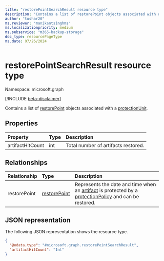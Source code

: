 ```yaml
---
title: "restorePointSearchResult resource type"
description: "Contains a list of restorePoint objects associated with a protectionUnit."
author: "tushar20"
ms.reviewer: "manikantsinghms"
ms.localizationpriority: medium
ms.subservice: "m365-backup-storage"
doc_type: resourcePageType
ms.date: 07/26/2024
---
```


# restorePointSearchResult resource type

Namespace: microsoft.graph

[!INCLUDE [beta-disclaimer](../../includes/beta-disclaimer.md)]

Contains a list of [restorePoint](../resources/restorepoint.md) objects associated with a [protectionUnit](../resources/protectionunitbase.md).

## Properties
|Property|Type|Description|
|:---|:---|:---|
|artifactHitCount|int| Total number of artifacts restored.|

## Relationships

|Relationship|Type|Description|
|:---|:---|:---|
|restorePoint|[restorePoint](../resources/restorepoint.md)|Represents the date and time when an [artifact](../resources/restoreartifactbase.md) is protected by a [protectionPolicy](../resources/protectionpolicybase.md) and can be restored.|

## JSON representation

The following JSON representation shows the resource type.
<!-- {
  "blockType": "resource",
  "@odata.type": "microsoft.graph.restorePointSearchResult"
}
-->
``` json
{
  "@odata.type": "#microsoft.graph.restorePointSearchResult",
  "artifactHitCount": "Int"
}
```
